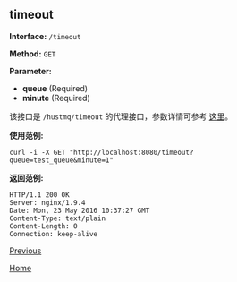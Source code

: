 ## timeout ##

**Interface:** `/timeout`

**Method:** `GET`

**Parameter:** 

*  **queue** (Required)  
*  **minute** (Required)  
  
该接口是 `/hustmq/timeout` 的代理接口，参数详情可参考 [这里](../hustmq/timeout.md)。

**使用范例:**

    curl -i -X GET "http://localhost:8080/timeout?queue=test_queue&minute=1"

**返回范例:**

    HTTP/1.1 200 OK
    Server: nginx/1.9.4
    Date: Mon, 23 May 2016 10:37:27 GMT
    Content-Type: text/plain
    Content-Length: 0
    Connection: keep-alive

[Previous](../ha.md)

[Home](../../index.md)